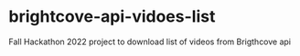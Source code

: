 # brightcove-api-vidoes-list
Fall Hackathon 2022 project to download list of videos from Brigthcove api
